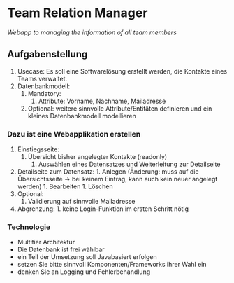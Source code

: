 # Team Relation Manager
_Webapp to managing the information of all team members_

## Aufgabenstellung
1. Usecase: Es soll eine Softwarelösung erstellt werden, die Kontakte eines Teams verwaltet.
2. Datenbankmodell:
	1. Mandatory:
		1. Attribute: Vorname, Nachname, Mailadresse
    2. Optional: weitere sinnvolle Attribute/Entitäten definieren und ein kleines Datenbankmodell modellieren

### Dazu ist eine Webapplikation erstellen
1. Einstiegsseite:
	1. Übersicht bisher angelegter Kontakte (readonly)
		1. Auswählen eines Datensatzes und Weiterleitung zur Detailseite
  2. Detailseite zum Datensatz:
    1. Anlegen (Änderung: muss auf die Übersichtsseite -> bei keinem Eintrag, kann auch kein neuer angelegt werden)
    1. Bearbeiten
    1. Löschen
  3. Optional:
		1. Validierung auf sinnvolle Mailadresse
  4. Abgrenzung:
    1. keine Login-Funktion im ersten Schritt nötig
### Technologie
* Multitier Architektur
* Die Datenbank ist frei wählbar
* ein Teil der Umsetzung soll Javabasiert erfolgen
* setzen Sie bitte sinnvoll Komponenten/Frameworks ihrer Wahl ein
* denken Sie an Logging und Fehlerbehandlung
